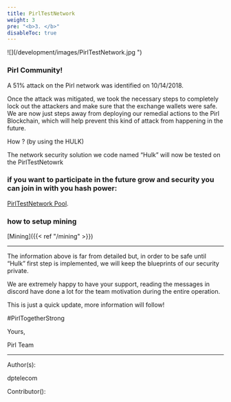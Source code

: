 ```yaml
---
title: PirlTestNetwork
weight: 3
pre: "<b>3. </b>"
disableToc: true
---
```


![](/development/images/PirlTestNetwork.jpg ")



### Pirl Community!

A 51% attack on the Pirl network was identified on 10/14/2018.

Once the attack was mitigated, we took the necessary steps to completely lock out the attackers and make sure that the exchange wallets were safe. 
We are now just steps away from deploying our remedial actions to the Pirl Blockchain, which will help prevent this kind of attack from happening in the future.

How ? (by using the HULK)

The network security solution we code named “Hulk” will now be tested on the PirlTestNetowrk


### if you want to participate in the future grow and security you can join in with you hash power:


[PirlTestNetwork Pool](testnetpool.pirl.io "PirlTestNetwork Pool").


### how to setup mining 


[Mining]({{< ref "/mining" >}})




-------------------------------------------------------------------------------------------------------------------------------------------------------------------------------------------------------------------------------------

The information above is far from detailed but, in order to be safe until “Hulk” first step is implemented, we will keep the blueprints of our security private.

We are extremely happy to have your support, reading the messages in discord have done a lot for the team motivation during the entire operation.

This is just a quick update, more information will follow!

 

#PirlTogetherStrong

 

Yours,

Pirl Team


---
Author(s):  

dptelecom  

Contributor():

